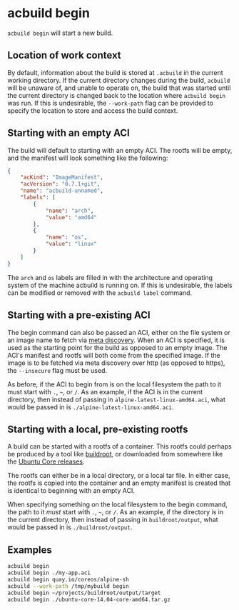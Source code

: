 # acbuild begin

`acbuild begin` will start a new build.

## Location of work context

By default, information about the build is stored at `.acbuild` in the current
working directory. If the current directory changes during the build, `acbuild`
will be unaware of, and unable to operate on, the build that was started until
the current directory is changed back to the location where `acbuild begin` was
run. If this is undesirable, the `--work-path` flag can be provided to specify
the location to store and access the build context.

## Starting with an empty ACI

The build will default to starting with an empty ACI. The rootfs will be empty,
and the manifest will look something like the following:

```json
{
    "acKind": "ImageManifest",
    "acVersion": "0.7.1+git",
    "name": "acbuild-unnamed",
    "labels": [
        {
            "name": "arch",
            "value": "amd64"
        },
        {
            "name": "os",
            "value": "linux"
        }
    ]
}
```

The `arch` and `os` labels are filled in with the architecture and operating
system of the machine acbuild is running on. If this is undesirable, the labels
can be modified or removed with the `acbuild label` command.

## Starting with a pre-existing ACI

The begin command can also be passed an ACI, either on the file system or an
image name to fetch via [meta
discovery](https://github.com/appc/spec/blob/master/spec/discovery.md#meta-discovery).
When an ACI is specified, it is used as the starting point for the build as
opposed to an empty image. The ACI's manifest and rootfs will both come from
the specified image.  If the image is to be fetched via meta discovery over
http (as opposed to https), the `--insecure` flag must be used.

As before, if the ACI to begin from is on the local filesystem the path to it
must start with `.`, `~`, or `/`. As an example, if the ACI is in the current
directory, then instead of passing in `alpine-latest-linux-amd64.aci`, what
would be passed in is `./alpine-latest-linux-amd64.aci`.

## Starting with a local, pre-existing rootfs

A build can be started with a rootfs of a container. This rootfs could perhaps
be produced by a tool like [buildroot](http://buildroot.org/), or downloaded
from somewhere like the [Ubuntu Core
releases](http://cdimage.ubuntu.com/ubuntu-core/xenial/daily-preinstalled/current/).

The rootfs can either be in a local directory, or a local tar file. In either
case, the rootfs is copied into the container and an empty manifest is created
that is identical to beginning with an empty ACI.

When specifying something on the local filesystem to the begin command, the
path to it _must_ start with `.`, `~`, or `/`. As an example, if the directory
is in the current directory, then instead of passing in `buildroot/output`,
what would be passed in is `./buildroot/output`.

## Examples

```bash
acbuild begin
acbuild begin ./my-app.aci
acbuild begin quay.io/coreos/alpine-sh
acbuild --work-path /tmp/mybuild begin
acbuild begin ~/projects/buildroot/output/target
acbuild begin ./ubuntu-core-14.04-core-amd64.tar.gz
```
